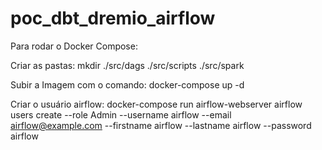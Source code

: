 # poc_dbt_dremio_airflow



Para rodar o Docker Compose:

Criar as pastas:
mkdir ./src/dags ./src/scripts ./src/spark

Subir a Imagem com o comando:
docker-compose up -d

Criar o usuário airflow:
docker-compose run airflow-webserver airflow users create --role Admin --username airflow --email airflow@example.com --firstname airflow --lastname airflow --password airflow